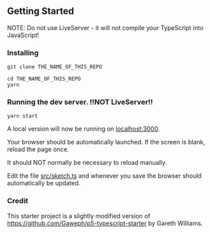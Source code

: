 ## Getting Started

NOTE: Do not use LiveServer - it will not compile your TypeScript into JavaScript!

### Installing

```
git clone THE_NAME_OF_THIS_REPO
```

```
cd THE_NAME_OF_THIS_REPO
yarn
```

### Running the dev server. !!NOT LiveServer!!

```
yarn start
```

A local version will now be running on [localhost:3000](http://localhost:3000).

Your browser should be automatically launched. If the screen is blank, reload the page once.

It should NOT normally be necessary to reload manually.

Edit the file [src/sketch.ts](src/sketch.ts) and whenever you save the browser should automatically be updated.


### Credit 

This starter project is a slightly modified version of https://github.com/Gaweph/p5-typescript-starter by Gareth Williams.
